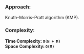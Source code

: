 ### Approach:
Knuth–Morris–Pratt algorithm (KMP).
​
### Complexity:
**Time Complexity: `O(N + M)`**\
**Space Complexity: `O(M)`**
